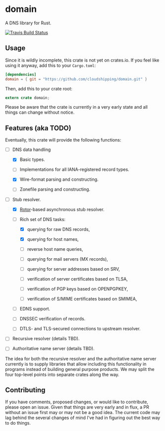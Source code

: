 # domain
A DNS library for Rust.

[![Travis Build Status](https://travis-ci.org/cloudshipping/domain.svg?branch=master)](https://travis-ci.org/cloudshipping/domain)

## Usage

Since it is wildly incomplete, this crate is not yet on crates.io. If you
feel like using it anyway, add this to your `Cargo.toml`:

```toml
[dependencies]
domain = { git = "https://github.com/cloudshipping/domain.git" }
```

Then, add this to your crate root:

```rust
extern crate domain;
```

Please be aware that the crate is currently in a very early state and all
things can change without notice.


## Features (aka TODO)

Eventually, this crate will provide the following functions:

* [ ] DNS data handling
    
    * [X] Basic types.

    * [ ] Implementations for all IANA-registered record types.

    * [X] Wire-format parsing and constructing.

    * [ ] Zonefile parsing and constructing.

* [ ] Stub resolver.

    * [X] [Rotor](https://github.com/tailhook/rotor)-based asynchronous
          stub resolver.

    * [ ] Rich set of DNS tasks:

        * [X] querying for raw DNS records,

        * [X] querying for host names,

        * [ ] reverse host name queries,

        * [ ] querying for mail servers (MX records),

        * [ ] querying for server addresses based on SRV,

        * [ ] verification of server certificates based on TLSA,

        * [ ] verification of PGP keys based on OPENPGPKEY,

        * [ ] verification of S/MIME certificates based on SMIMEA,

    * [ ] EDNS support.

    * [ ] DNSSEC verification of records.

    * [ ] DTLS- and TLS-secured connections to upstream resolver.

* [ ] Recursive resolver (details TBD).

* [ ] Authoritative name server (details TBD).

The idea for both the recursive resolver and the authoritative name server
currently is to supply libraries that allow including this functionality
in programs instead of building general purpose products. We may split
the four top-level points into separate crates along the way.


## Contributing

If you have comments, proposed changes, or would like to contribute,
please open an issue. Given that things are very early and in flux, a
PR without an issue first may or may not be a good idea. The current code
may lag behind the several changes of mind I’ve had in figuring out the
best way to do things.

